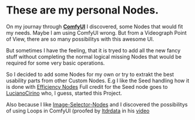 # These are my personal Nodes. 
On my journay through [**ComfyUI**](https://github.com/comfyanonymous/ComfyUI) I discovered, some Nodes 
that would fit my needs. Maybe I am using ComfyUI wrong. 
But from a Videograph Point of View, there are so many 
possibilitys with this awesome UI. 

But sometimes I have the feeling, that it is tryed to add all the new fancy stuff without completing the normal logical missing Nodes that would be required for some very basic operations.

So I decided to add some Nodes for my own or try to extrakt the best usability parts from other Custom Nodes. 
E.g I like the Seed handling how it is done with [Efficiency Nodes](https://github.com/jags111/efficiency-nodes-comfyui)
Full credit for the Seed node goes to 
[LucianoCirino](https://github.com/LucianoCirino) who, I guess, started this Project. 

Also because I like [Image-Selector-Nodes](https://github.com/SLAPaper/ComfyUI-Image-Selector) and I discovered the possibilitys of using Loops in ComfyUI (proofed by [ltdrdata](https://github.com/ltdrdata) in his [video](https://www.youtube.com/watch?v=iLO0fg0SF9w)

